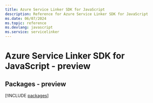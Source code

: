 ```yaml
---
title: Azure Service Linker SDK for JavaScript
description: Reference for Azure Service Linker SDK for JavaScript
ms.date: 06/07/2024
ms.topic: reference
ms.devlang: javascript
ms.service: servicelinker
---
```

# Azure Service Linker SDK for JavaScript - preview
## Packages - preview
[!INCLUDE [packages](service-linker-index.md)]